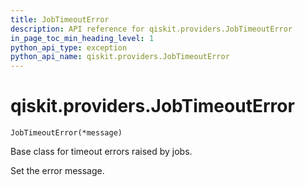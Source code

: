 ```yaml
---
title: JobTimeoutError
description: API reference for qiskit.providers.JobTimeoutError
in_page_toc_min_heading_level: 1
python_api_type: exception
python_api_name: qiskit.providers.JobTimeoutError
---
```


<span id="qiskit-providers-jobtimeouterror" />

# qiskit.providers.JobTimeoutError

<span id="qiskit.providers.JobTimeoutError" />

`JobTimeoutError(*message)`

Base class for timeout errors raised by jobs.

Set the error message.


